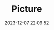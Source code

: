 ---
weight: 1
images:
- /images/edited/55.jpeg
title: Picture
date: 2023-12-07 22:09:52
tags: [luminar neo,work]
---